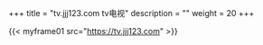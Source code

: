 +++
title = "tv.jjj123.com tv电视"
description = ""
weight = 20
+++


{{< myframe01 src="https://tv.jjj123.com" >}}
